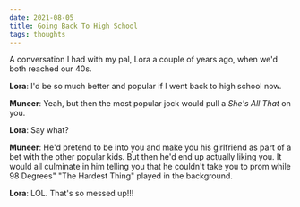 ```yaml
---
date: 2021-08-05
title: Going Back To High School
tags: thoughts
---
```


A conversation I had with my pal, Lora a couple of years ago, when we'd both reached our 40s.

**Lora**: I'd be so much better and popular if I went back to high school now.

**Muneer**: Yeah, but then the most popular jock would pull a *She's All That* on you.

**Lora**: Say what?

**Muneer**: He'd pretend to be into you and make you his girlfriend as part of a bet with the other popular kids. But then he'd end up actually liking you. It would all culminate in him telling you that he couldn't take you to prom while 98 Degrees" "The Hardest Thing" played in the background.

**Lora**: LOL. That's so messed up!!!